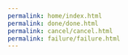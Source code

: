 ```yaml
---
permalink: home/index.html
permalink: done/done.html
permalink: cancel/cancel.html
permalink: failure/failure.html
---
```

